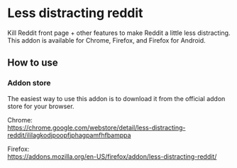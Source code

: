 # Less distracting reddit
Kill Reddit front page + other features to make Reddit a little less distracting. This addon is available for Chrome, Firefox, and Firefox for Android.

## How to use
### Addon store
The easiest way to use this addon is to download it from the official addon store for your browser.

Chrome:  
https://chrome.google.com/webstore/detail/less-distracting-reddit/ililagkodjpoopfjphagpamfhfbamppa

Firefox:  
https://addons.mozilla.org/en-US/firefox/addon/less-distracting-reddit/
